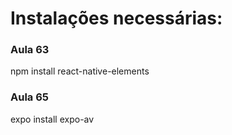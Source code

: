 # Instalações necessárias:

### Aula 63

npm install react-native-elements

### Aula 65

expo install expo-av